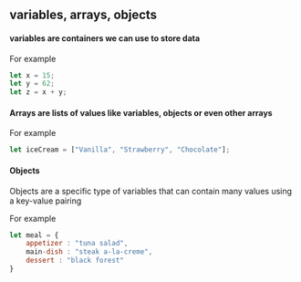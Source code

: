 ## variables, arrays, objects

#### variables are containers we can use to store data

For example 
```javascript
let x = 15;
let y = 62;
let z = x + y;
```

#### Arrays are lists of values like variables, objects or even other arrays

For example
```javascript
let iceCream = ["Vanilla", "Strawberry", "Chocolate"];
```

#### Objects

Objects are a specific type of variables that can contain many values using a key-value pairing

For example
```javascript
let meal = {
	appetizer : "tuna salad",
	main-dish : "steak a-la-creme",
	dessert : "black forest"
}
```
